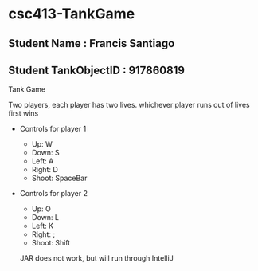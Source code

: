 # csc413-TankGame

## Student Name : Francis Santiago
## Student TankObjectID : 917860819

Tank Game

Two players, each player has two lives. whichever player runs out of lives first wins

- Controls for player 1
    - Up: W
    - Down: S
    - Left: A
    - Right: D
    - Shoot: SpaceBar

- Controls for player 2
    - Up: O
    - Down: L
    - Left: K
    - Right: ;
    - Shoot: Shift
    
    JAR does not work, but will run through IntelliJ


